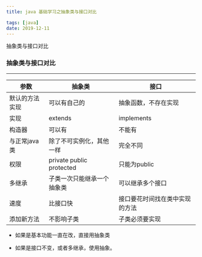 ```yaml
---
title: java 基础学习之抽象类与接口对比

tags: [java]
date: 2019-12-11
---
```


抽象类与接口对比
<!-- more -->

### 抽象类与接口对比

----

| 参数           | 抽象类                     | 接口                           |
| -------------- | -------------------------- | ------------------------------ |
| 默认的方法实现 | 可以有自己的               | 抽象函数，不存在实现           |
| 实现           | extends                    | implements                     |
| 构造器         | 可以有                     | 不能有                         |
| 与正常java类   | 除了不可实例化，其他一样   | 完全不同                       |
| 权限           | private public protected   | 只能为public                   |
| 多继承         | 子类一次只能继承一个抽象类 | 可以继承多个接口               |
| 速度           | 比接口快                   | 接口要花时间找在类中实现的方法 |
| 添加新方法     | 不影响子类                 | 子类必须要实现                 |

- 如果是基本功能一直在改，直接用抽象类

- 如果是接口不变，或者多继承，使用抽象。

  [参考链接]: http://www.importnew.com/12399.html

  

